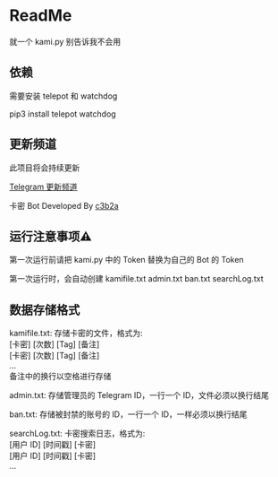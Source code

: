 <h1>ReadMe</h1>

就一个 kami.py 别告诉我不会用

<h2>依赖</h2>

需要安装 telepot 和 watchdog

pip3 install telepot watchdog

<h2>更新频道</h2>

此项目将会持续更新

[Telegram 更新频道](https://t.me/kamibotchannel)

卡密 Bot Developed By [c3b2a](https://t.me/c3b2abot)

<h2>运行注意事项⚠️</h2>

第一次运行前请把 kami.py 中的 Token 替换为自己的 Bot 的 Token

第一次运行时，会自动创建 kamifile.txt admin.txt ban.txt searchLog.txt

<h2>数据存储格式</h2>

kamifile.txt:
存储卡密的文件，格式为:<br>
[卡密] [次数] [Tag] [备注]<br>
[卡密] [次数] [Tag] [备注]<br>
...<br>
备注中的换行以空格进行存储

admin.txt:
存储管理员的 Telegram ID，一行一个 ID，文件必须以换行结尾

ban.txt:
存储被封禁的账号的 ID，一行一个 ID，一样必须以换行结尾

searchLog.txt:
卡密搜索日志，格式为:<br>
[用户 ID] [时间戳] [卡密]<br>
[用户 ID] [时间戳] [卡密]<br>
...<br>